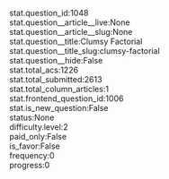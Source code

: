 stat.question_id:1048  
stat.question__article__live:None  
stat.question__article__slug:None  
stat.question__title:Clumsy Factorial  
stat.question__title_slug:clumsy-factorial  
stat.question__hide:False  
stat.total_acs:1226  
stat.total_submitted:2613  
stat.total_column_articles:1  
stat.frontend_question_id:1006  
stat.is_new_question:False  
status:None  
difficulty.level:2  
paid_only:False  
is_favor:False  
frequency:0  
progress:0  
